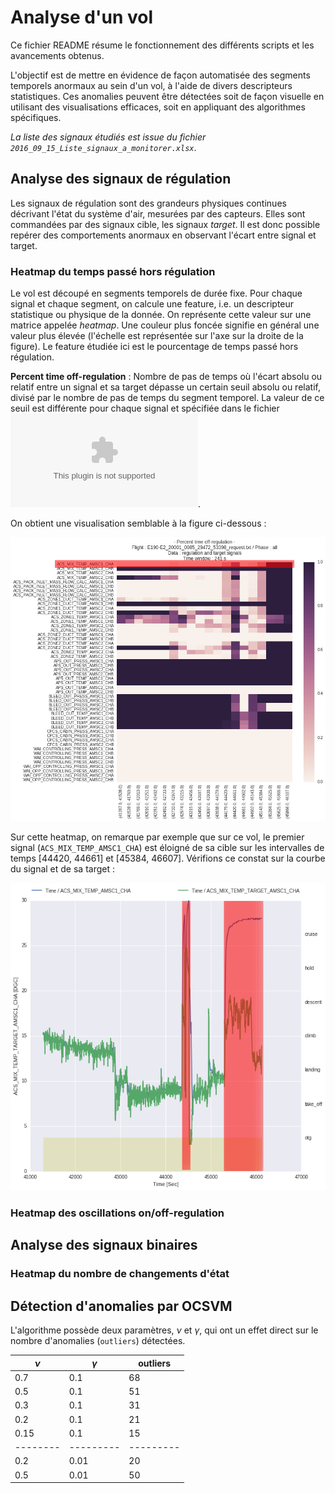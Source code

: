# Analyse d'un vol

Ce fichier README résume le fonctionnement des différents scripts et les avancements obtenus.

L'objectif est de mettre en évidence de façon automatisée des segments temporels anormaux au sein d'un vol, à l'aide de divers descripteurs statistiques. Ces anomalies peuvent être détectées soit de façon visuelle en utilisant des visualisations efficaces, soit en appliquant des algorithmes spécifiques.

*La liste des signaux étudiés est issue du fichier `2016_09_15_Liste_signaux_a_monitorer.xlsx`*.

## Analyse des signaux de régulation

Les signaux de régulation sont des grandeurs physiques continues décrivant l'état du système d'air, mesurées par des capteurs. Elles sont commandées par des signaux cible, les signaux *target*. Il est donc possible repérer des comportements anormaux en observant l'écart entre signal et target.

### Heatmap du temps passé hors régulation

Le vol est découpé en segments temporels de durée fixe. Pour chaque signal et chaque segment, on calcule une feature, i.e. un descripteur statistique ou physique de la donnée. On représente cette valeur sur une matrice appelée *heatmap*. Une couleur plus foncée signifie en général une valeur plus élevée (l'échelle est représentée sur l'axe sur la droite de la figure). Le feature étudiée ici est le pourcentage de temps passé hors régulation.

**Percent time off-regulation** :
Nombre de pas de temps où l'écart absolu ou relatif entre un signal et sa target dépasse un certain seuil absolu ou relatif, divisé par le nombre de pas de temps du segment temporel. La valeur de ce seuil est différente pour chaque signal et spécifiée dans le fichier ![target_precisions.csv](https://github.com/YuanxiangFranck/PIE_ISAE_Essais_Vol/blob/master/algorithms/target_precisions.csv).

On obtient une visualisation semblable à la figure ci-dessous :

![Exemple de heatmap](https://github.com/YuanxiangFranck/PIE_ISAE_Essais_Vol/blob/master/analyse/1_vol_florent/0085_29472_53398/hm_regul_target_percent_time_off_regulation_all_ex.png)

Sur cette heatmap, on remarque par exemple que sur ce vol, le premier signal (`ACS_MIX_TEMP_AMSC1_CHA`) est éloigné de sa cible sur les intervalles de temps [44420, 44661] et [45384, 46607]. Vérifions ce constat sur la courbe du signal et de sa target :

![Exemple de comportement anormal](https://github.com/YuanxiangFranck/PIE_ISAE_Essais_Vol/blob/master/analyse/1_vol_florent/0085_29472_53398/ACS_MIX_TEMP_AMSC1_CHA_ex.png)

### Heatmap des oscillations on/off-regulation

## Analyse des signaux binaires

### Heatmap du nombre de changements d'état

## Détection d'anomalies par OCSVM

L'algorithme possède deux paramètres, $\nu$ et $\gamma$, qui ont un effet direct sur le nombre d'anomalies (`outliers`) détectées.

$\nu$   |$\gamma$ | outliers
--------|---------|---------
0.7     |0.1      |68
0.5     |0.1      |51
0.3     |0.1      |31
0.2     |0.1      |21
0.15    |0.1      |15
--------|---------|---------
0.2     |0.01     |20
0.5     |0.01     |50